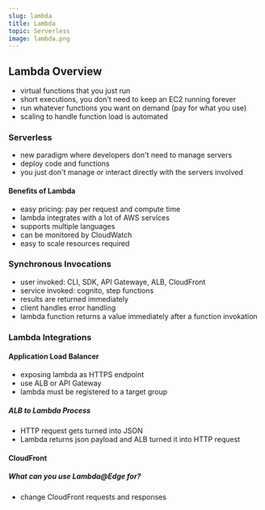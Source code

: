 ```yaml
---
slug: lambda
title: Lambda
topic: Serverless
image: lambda.png
---
```


## Lambda Overview
* virtual functions that you just run
* short executions, you don't need to keep an EC2 running forever
* run whatever functions you want on demand (pay for what you use)
* scaling to handle function load is automated

### Serverless
* new paradigm where developers don't need to manage servers
* deploy code and functions
* you just don't manage or interact directly with the servers involved

#### Benefits of Lambda
* easy pricing: pay per request and compute time
* lambda integrates with a lot of AWS services
* supports multiple languages
* can be monitored by CloudWatch
* easy to scale resources required

### Synchronous Invocations
* user invoked: CLI, SDK, API Gatewaye, ALB, CloudFront
* service invoked: cognito, step functions
* results are returned immediately
* client handles error handling
* lambda function returns a value immediately after a function invokation

### Lambda Integrations

#### Application Load Balancer
* exposing lambda as HTTPS endpoint
* use ALB or API Gateway
* lambda must be registered to a target group

##### ALB to Lambda Process
* HTTP request gets turned into JSON
* Lambda returns json payload and ALB turned it into HTTP request

#### CloudFront
##### What can you use Lambda@Edge for?
* change CloudFront requests and responses